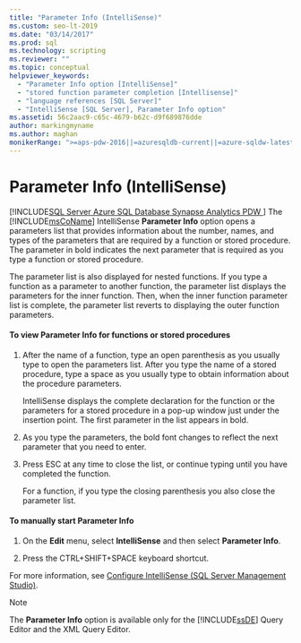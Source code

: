 ```yaml
---
title: "Parameter Info (IntelliSense)"
ms.custom: seo-lt-2019
ms.date: "03/14/2017"
ms.prod: sql
ms.technology: scripting
ms.reviewer: ""
ms.topic: conceptual
helpviewer_keywords: 
  - "Parameter Info option [IntelliSense]"
  - "stored function parameter completion [Intellisense]"
  - "language references [SQL Server]"
  - "IntelliSense [SQL Server], Parameter Info option"
ms.assetid: 56c2aac9-c65c-4679-b62c-d9f689876dde
author: markingmyname
ms.author: maghan
monikerRange: ">=aps-pdw-2016||=azuresqldb-current||=azure-sqldw-latest||>=sql-server-2016||=sqlallproducts-allversions||>=sql-server-linux-2017||=azuresqldb-mi-current"
---
```

# Parameter Info (IntelliSense)
[!INCLUDE[SQL Server Azure SQL Database Synapse Analytics PDW ](../../includes/applies-to-version/sql-asdb-asdbmi-asdw-pdw.md)]
  The [!INCLUDE[msCoName](../../includes/msconame-md.md)] IntelliSense **Parameter Info** option opens a parameters list that provides information about the number, names, and types of the parameters that are required by a function or stored procedure. The parameter in bold indicates the next parameter that is required as you type a function or stored procedure.  
  
 The parameter list is also displayed for nested functions. If you type a function as a parameter to another function, the parameter list displays the parameters for the inner function. Then, when the inner function parameter list is complete, the parameter list reverts to displaying the outer function parameters.  
  
#### To view Parameter Info for functions or stored procedures  
  
1.  After the name of a function, type an open parenthesis as you usually type to open the parameters list. After you type the name of a stored procedure, type a space as you usually type to obtain information about the procedure parameters.  
  
     IntelliSense displays the complete declaration for the function or the parameters for a stored procedure in a pop-up window just under the insertion point. The first parameter in the list appears in bold.  
  
2.  As you type the parameters, the bold font changes to reflect the next parameter that you need to enter.  
  
3.  Press ESC at any time to close the list, or continue typing until you have completed the function.  
  
     For a function, if you type the closing parenthesis you also close the parameter list.  
  
#### To manually start Parameter Info  
  
1.  On the **Edit** menu, select **IntelliSense** and then select **Parameter Info**.  
  
2.  Press the CTRL+SHIFT+SPACE keyboard shortcut.  
  
 For more information, see [Configure IntelliSense &#40;SQL Server Management Studio&#41;](../../relational-databases/scripting/configure-intellisense-sql-server-management-studio.md).  
  
> [!NOTE]  
>  The **Parameter Info** option is available only for the [!INCLUDE[ssDE](../../includes/ssde-md.md)] Query Editor and the XML Query Editor.  
  
  
